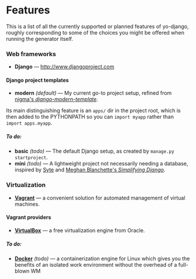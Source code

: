 Features
===

This is a list of all the currently supported or planned features of yo-django, roughly corresponding to some of the choices you might be offered when running the generator itself.

### Web frameworks
* **Django** &mdash; http://www.djangoproject.com

#### Django project templates
* **modern** *(default)* &mdash; My current go-to project setup, refined from [nigma's *django-modern-template*](https://github.com/nigma/django-modern-template).

 Its main distinguishing feature is an `apps/` dir in the project root, which is then added to the PYTHONPATH so you can `import myapp` rather than `import apps.myapp`.

##### To do:
* **basic** *(todo)* &mdash; The default Django setup, as created by
  `manage.py startproject`.
* **mini** *(todo)* &mdash; A lightweight project not necessarily needing a database,
  inspired by [Syte](https://github.com/rigoneri/syte) and [Meghan Blanchette's *Simplifying Django*](http://radar.oreilly.com/2014/04/simplifying-django.html?utm_source=Python+Weekly+Newsletter&utm_campaign=ef1c091c06-Python_Weekly_Issue_135_April_17_2014&utm_medium=email&utm_term=0_9e26887fc5-ef1c091c06-312699433).

### Virtualization
* [**Vagrant**](http://www.vagrantup.com) &mdash; a convenient solution for automated management of virtual machines.

#### Vagrant providers
* [**VirtualBox**](https://www.virtualbox.org/) &mdash; a free virtualization engine from Oracle.

##### To do:
* [**Docker**](http://www.docker.com) *(todo)* &mdash; a containerization engine for Linux which gives you the benefits of an isolated work environment without the overhead of a full-blown WM